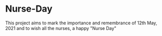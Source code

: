 # Nurse-Day
This project aims to mark the importance and remembrance of 12th May, 2021 and to wish all the nurses, a happy "Nurse Day"
